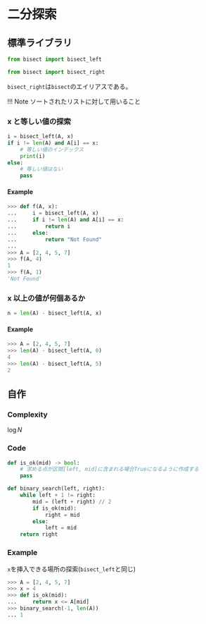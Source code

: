 # 二分探索

## 標準ライブラリ

```py
from bisect import bisect_left
```

```py
from bisect import bisect_right
```

`bisect_right`は`bisect`のエイリアスである。

!!! Note
    ソートされたリストに対して用いること

### x と等しい値の探索

```py
i = bisect_left(A, x)
if i != len(A) and A[i] == x:
    # 等しい値のインデックス
    print(i)
else:
    # 等しい値はない
    pass
```

#### Example

```py
>>> def f(A, x):
...     i = bisect_left(A, x)
...     if i != len(A) and A[i] == x:
...         return i
...     else:
...         return "Not Found"
...
>>> A = [2, 4, 5, 7]
>>> f(A, 4)
1
>>> f(A, 1)
'Not Found'
```

### x 以上の値が何個あるか

```py
n = len(A) - bisect_left(A, x)
```

#### Example

```py
>>> A = [2, 4, 5, 7]
>>> len(A) - bisect_left(A, 0)
4
>>> len(A) - bisect_left(A, 5)
2
```

## 自作

### Complexity

$\log{N}$

### Code

```py
def is_ok(mid) -> bool:
    # 求める点が区間[left, mid]に含まれる場合Trueになるように作成する
    pass

def binary_search(left, right):
    while left + 1 != right:
        mid = (left + right) // 2
        if is_ok(mid):
            right = mid
        else:
            left = mid
    return right
```

### Example

`x`を挿入できる場所の探索(`bisect_left`と同じ)

```py
>>> A = [2, 4, 5, 7]
>>> x = 4
>>> def is_ok(mid):
...     return x <= A[mid]
>>> binary_search(-1, len(A))
... 1
```
